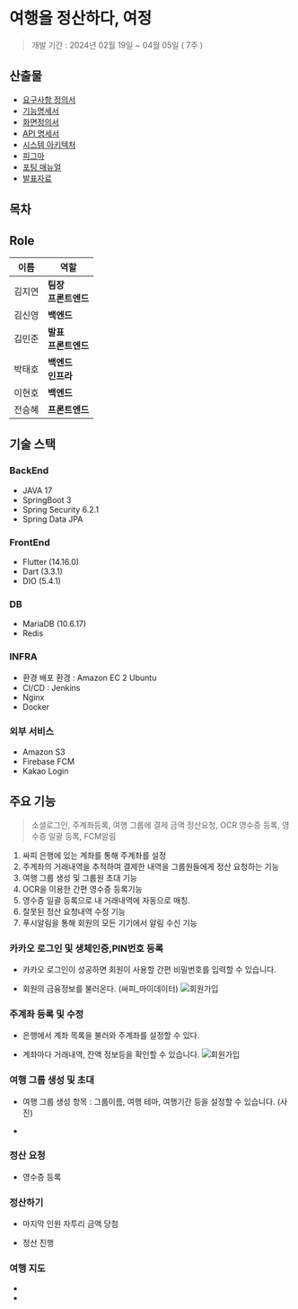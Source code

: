 # 여행을 정산하다, 여정
> 개발 기간 : 2024년 02월 19일 ~ 04월 05일 ( 7주 )
## 산출물
- [요구사항 정의서](https://psychedelic-headphones-066.notion.site/2a319260d7ff4405bed5520d7a5d54d6?pvs=4)
- [기능명세서](https://psychedelic-headphones-066.notion.site/fe2f4ff4dbd341638fb4e504cd629d96?pvs=4)
- [화면정의서](https://psychedelic-headphones-066.notion.site/Figma-b6e2078c864b4f788cbec37770cb9e44?pvs=4)
- [API 명세서](https://psychedelic-headphones-066.notion.site/API-ca771c37ee3f4729a13f479eac4142ee?pvs=4)
- [시스템 아키텍처](https://psychedelic-headphones-066.notion.site/3f69bd5724004c2db414758a12db53c0?pvs=4)
- [피그마](https://www.figma.com/file/No2M749xUEprmC5XbUSJfD/Orange?type=design&node-id=1%3A2&mode=dev&t=AA0BAFL045q1F2cW-1https://www.figma.com/file/No2M749xUEprmC5XbUSJfD/Orange?type=design&node-id=1%3A2&mode=dev&t=AA0BAFL045q1F2cW-1)
- [포팅 매뉴얼](./exec/여정_포팅_매뉴얼.docx)
- [발표자료]()

## 목차



## Role

| 이름   | 역할                                                         |
| ------ | ------------------------------------------------------------ |
| 김지연 | **팀장**<br />**프론트엔드**<br />|
| 김신영 | **백엔드**    |
| 김민준 | **발표**<br />**프론트엔드**<br />                |
| 박태호 | **백엔드**<br />**인프라**<br /> |
| 이현호 | **백엔드** |
| 전승혜 | **프론트엔드** |


## 기술 스택

### BackEnd
- JAVA 17
- SpringBoot 3
- Spring Security 6.2.1
- Spring Data JPA


### FrontEnd
- Flutter (14.16.0)
- Dart (3.3.1)
- DIO (5.4.1)

### DB
- MariaDB (10.6.17)
- Redis 

### INFRA
- 환경 배포 환경 : Amazon EC 2 Ubuntu
- CI/CD : Jenkins
- Nginx
- Docker

### 외부 서비스
- Amazon S3
- Firebase FCM
- Kakao Login

## 주요 기능
> 소셜로그인, 주계좌등록, 여행 그룹에 결제 금액 정산요청, OCR 영수증 등록, 영수증 일괄 등록, FCM알림

1. 싸피 은행에 있는 계좌를 통해 주계좌를 설정
2. 주계좌의 거래내역을 추적하여 결제한 내역을 그룹원들에게 정산 요청하는 기능
3. 여행 그룹 생성 및 그룹원 초대 기능
4. OCR을 이용한 간편 영수증 등록기능
5. 영수증 일괄 등록으로 내 거래내역에 자동으로 매칭.
6. 잘못된 정산 요청내역 수정 기능
7. 푸시알림을 통해 회원의 모든 기기에서 알림 수신 기능

### 카카오 로그인 및 생체인증,PIN번호 등록

- 카카오 로그인이 성공하면 회원이 사용할 간편 비밀번호를 입력할 수 있습니다.

- 회원의 금융정보를 불러온다. (싸피_마이데이터)
![회원가입](./READMEGIF/회원가입.gif)

### 주계좌 등록 및 수정

- 은행에서 계좌 목록을 불러와 주계좌를 설정할 수 있다.

- 계좌마다 거래내역, 잔액 정보등을 확인할 수 있습니다.
![회원가입](./READMEGIF/주계좌수정.gif)


### 여행 그룹 생성 및 초대

- 여행 그룹 생성 항목 : 그룹이름, 여행 테마, 여행기간 등을 설정할 수 있습니다.
(사진)

- 


### 정산 요청

- 영수증 등록



### 정산하기

- 마지막 인원 자투리 금액 당첨

- 정산 진행


### 여행 지도

- 

- 

